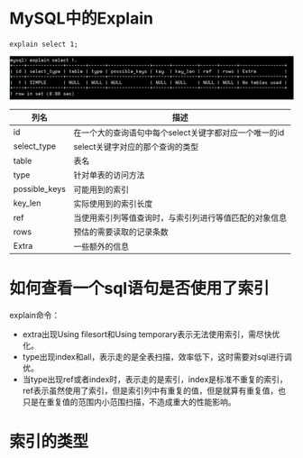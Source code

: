 # MySQL中的Explain

```mysql
explain select 1;
```

![](img/exp.png)

| 列名          | 描述                                                   |
| ------------- | ------------------------------------------------------ |
| id            | 在一个大的查询语句中每个select关键字都对应一个唯一的id |
| select_type   | select关键字对应的那个查询的类型                       |
| table         | 表名                                                   |
| type          | 针对单表的访问方法                                     |
| possible_keys | 可能用到的索引                                         |
| key_len       | 实际使用到的索引长度                                   |
| ref           | 当使用索引列等值查询时，与索引列进行等值匹配的对象信息 |
| rows          | 预估的需要读取的记录条数                               |
| Extra         | 一些额外的信息                                         |

# 如何查看一个sql语句是否使用了索引

explain命令：

- extra出现Using filesort和Using temporary表示无法使用索引，需尽快优化。
- type出现index和all，表示走的是全表扫描，效率低下，这时需要对sql进行调优。
- 当type出现ref或者index时，表示走的是索引，index是标准不重复的索引，ref表示虽然使用了索引，但是索引列中有重复的值，但是就算有重复值，也只是在重复值的范围内小范围扫描，不造成重大的性能影响。



# 索引的类型

